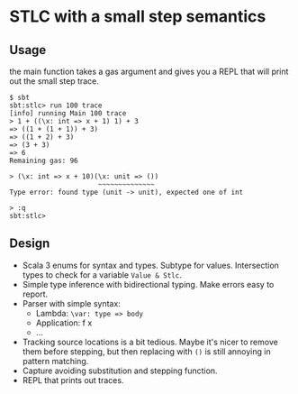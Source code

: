 # STLC with a small step semantics

## Usage

the main function takes a gas argument and gives you a REPL that will print out the small step trace.

```
$ sbt
sbt:stlc> run 100 trace
[info] running Main 100 trace
> 1 + ((\x: int => x + 1) 1) + 3
=> ((1 + (1 + 1)) + 3)
=> ((1 + 2) + 3)
=> (3 + 3)
=> 6
Remaining gas: 96

> (\x: int => x + 10)(\x: unit => ())
                      ~~~~~~~~~~~~~~
Type error: found type (unit -> unit), expected one of int

> :q
sbt:stlc>
```

## Design

- Scala 3 enums for syntax and types. Subtype for values. Intersection types to check for a variable `Value & Stlc`.
- Simple type inference with bidirectional typing. Make errors easy to report.
- Parser with simple syntax:
    * Lambda: `\var: type => body`
    * Application: f x
    * ...
- Tracking source locations is a bit tedious. Maybe it's nicer to remove them before stepping, but then replacing with `()` is still annoying in pattern matching.
- Capture avoiding substitution and stepping function.
- REPL that prints out traces.

